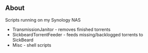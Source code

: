 ## About ##

Scripts running on my Synology NAS  

* TransmissionJanitor - removes finished torrents
* SickbeardTorrentFeeder - feeds missing/backlogged torrents to SickBeard
* Misc - shell scripts
